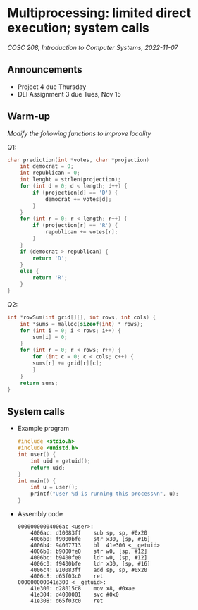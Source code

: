 # Multiprocessing: limited direct execution; system calls
_COSC 208, Introduction to Computer Systems, 2022-11-07_

## Announcements
* Project 4 due Thursday
* DEI Assignment 3 due Tues, Nov 15

## Warm-up 
_Modify the following functions to improve locality_

Q1:
```C
char prediction(int *votes, char *projection)
    int democrat = 0;
    int republican = 0;
    int lenght = strlen(projection);
    for (int d = 0; d < length; d++) {
        if (projection[d] == 'D') {
            democrat += votes[d];
        }
    }
    for (int r = 0; r < length; r++) {
        if (projection[r] == 'R') {
            republican += votes[r];
        }
    }
    if (democrat > republican) {
        return 'D';
    }
    else {
        return 'R';
    }
}
```

Q2:
```C
int *rowSum(int grid[][], int rows, int cols) {
    int *sums = malloc(sizeof(int) * rows);
    for (int i = 0; i < rows; i++) {
        sum[i] = 0;
    }
    for (int r = 0; r < rows; r++) {
        for (int c = 0; c < cols; c++) {
        sums[r] += grid[r][c];
        }
    }
    return sums;
}
```

<div style="page-break-after: always;"></div>

## System calls
* Example program
    ```C
    #include <stdio.h>
    #include <unistd.h>
    int user() {
        int uid = getuid();
        return uid;
    }
    int main() {
        int u = user();
        printf("User %d is running this process\n", u);
    }
    ```
* Assembly code
    ```
    00000000004006ac <user>:
        4006ac:	d10083ff 	sub	sp, sp, #0x20
        4006b0:	f9000bfe 	str	x30, [sp, #16]
        4006b4:	94007713 	bl	41e300 <__getuid>
        4006b8:	b9000fe0 	str	w0, [sp, #12]
        4006bc:	b9400fe0 	ldr	w0, [sp, #12]
        4006c0:	f9400bfe 	ldr	x30, [sp, #16]
        4006c4:	910083ff 	add	sp, sp, #0x20
        4006c8:	d65f03c0 	ret
    000000000041e300 <__getuid>:
        41e300:	d28015c8 	mov	x8, #0xae
        41e304:	d4000001 	svc	#0x0
        41e308:	d65f03c0 	ret
    ```
